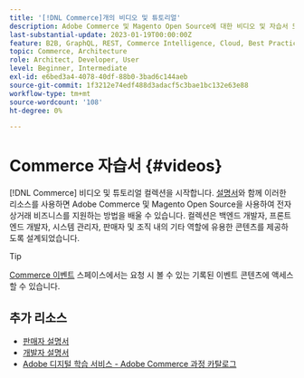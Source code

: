 ```yaml
---
title: '[!DNL Commerce]개의 비디오 및 튜토리얼'
description: Adobe Commerce 및 Magento Open Source에 대한 비디오 및 자습서 모음입니다
last-substantial-update: 2023-01-19T00:00:00Z
feature: B2B, GraphQL, REST, Commerce Intelligence, Cloud, Best Practices, API Mesh, App Builder
topic: Commerce, Architecture
role: Architect, Developer, User
level: Beginner, Intermediate
exl-id: e6bed3a4-4078-40df-88b0-3bad6c144aeb
source-git-commit: 1f3212e74edf488d3adacf5c3bae1bc132e63e88
workflow-type: tm+mt
source-wordcount: '108'
ht-degree: 0%

---
```


# Commerce 자습서 {#videos}

[!DNL Commerce] 비디오 및 튜토리얼 컬렉션을 시작합니다. [설명서](https://experienceleague.adobe.com/docs/commerce.html)와 함께 이러한 리소스를 사용하면 Adobe Commerce 및 Magento Open Source을 사용하여 전자 상거래 비즈니스를 지원하는 방법을 배울 수 있습니다. 컬렉션은 백엔드 개발자, 프론트엔드 개발자, 시스템 관리자, 판매자 및 조직 내의 기타 역할에 유용한 콘텐츠를 제공하도록 설계되었습니다.

<div id="recs-overview-body-1"></div>
<div id="recs-overview-body-2"></div>
<div id="recs-overview-body-3"></div>
<div id="recs-overview-body-4"></div>
<div id="recs-overview-body-5"></div>
<div id="recs-overview-body-6"></div>

>[!TIP]
>
>[Commerce 이벤트](https://experienceleague.adobe.com/docs/commerce-events/events/overview.html) 스페이스에서는 요청 시 볼 수 있는 기록된 이벤트 콘텐츠에 액세스할 수 있습니다.

## 추가 리소스

- [판매자 설명서](https://experienceleague.adobe.com/docs/commerce-admin/user-guides/home.html)
- [개발자 설명서](https://developer.adobe.com/commerce)
- [Adobe 디지털 학습 서비스 - Adobe Commerce 과정 카탈로그](https://learning.adobe.com/catalog.html?solution=Adobe%20Commerce)

